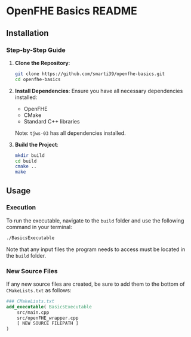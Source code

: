 # OpenFHE Basics README

## Installation

### Step-by-Step Guide

1. **Clone the Repository**:
    ```bash
    git clone https://github.com/smarti39/openfhe-basics.git
    cd openfhe-basics
    ```

2. **Install Dependencies**:
    Ensure you have all necessary dependencies installed:
    - OpenFHE
    - CMake
    - Standard C++ libraries
    
    Note: `tjws-03` has all dependencies installed.

3. **Build the Project**:
    ```bash
    mkdir build
    cd build
    cmake ..
    make
    ```

## Usage

### Execution

To run the executable, navigate to the `build` folder and use the following command in your terminal:

```bash
./BasicsExecutable
```

Note that any input files the program needs to access must be located in the `build` folder.

### New Source Files

If any new source files are created, be sure to add them to the bottom of `CMakeLists.txt` as follows:

```cmake
### CMakeLists.txt
add_executable( BasicsExecutable
    src/main.cpp
    src/openFHE_wrapper.cpp
    [ NEW SOURCE FILEPATH ]
)
```